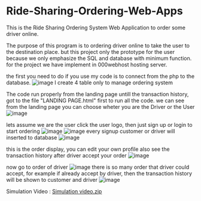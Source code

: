 # Ride-Sharing-Ordering-Web-Apps
This is the Ride Sharing Ordering System Web Application to order some driver online.

The purpose of this program is to ordering driver online to take the user to the destination place.
but this project only the prototype for the user because we only emphasize the SQL and database with minimum function. for the project we have implement in 000webhost hosting server.

the first you need to do if you use my code is to connect from the php to the database.
![image](https://user-images.githubusercontent.com/71108329/165077662-6500d85c-4c49-46a5-a389-f4c07b943331.png)
I create 4 table only to manage ordering system

The code run properly from the landing page untill the transaction history, got to the file "LANDING PAGE.html" first to run all the code.
we can see from the landing page you can choose wheter you are the Driver or the User
![image](https://user-images.githubusercontent.com/71108329/165055390-64972e1f-40e7-44d2-8c01-ac64a319e943.png)

lets assume we are the user click the user logo, then just sign up or login to start ordering
![image](https://user-images.githubusercontent.com/71108329/165056068-6a1fa57b-235b-4646-ae23-a54e240f950d.png)
![image](https://user-images.githubusercontent.com/71108329/165077823-8a951a1a-a68d-4a72-b367-1f23b009992a.png)
every signup customer or driver will inserted to database
![image](https://user-images.githubusercontent.com/71108329/165078115-145b3a94-71b1-4e9e-88f7-3fbb5385d828.png)

this is the order display, you can edit your own profile also see the transaction history after driver accept your order
![image](https://user-images.githubusercontent.com/71108329/165078290-f6c653d5-b8ec-46f6-b423-76a4e1346e37.png)


now go to order of driver
![image](https://user-images.githubusercontent.com/71108329/165078616-ac1fd18f-1799-45fb-904e-49834a7cad6a.png)
there is so many order that driver could accept, for example if already accept by driver, then the transaction history will be shown to customer and driver
![image](https://user-images.githubusercontent.com/71108329/165078812-9ee4b21f-a3fa-43e6-96f7-1570d30d6136.png)



Simulation Video :
[Simulation video.zip](https://github.com/bintangsonda/Ride-Sharing-Ordering-Web-Apps/files/8554074/Simulation.video.zip)
